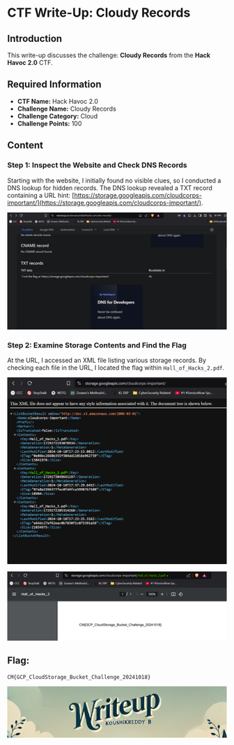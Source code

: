 # CTF Write-Up: Cloudy Records

## Introduction

This write-up discusses the challenge: **Cloudy Records** from the **Hack Havoc 2.0** CTF.

## Required Information

- **CTF Name:** Hack Havoc 2.0
- **Challenge Name:** Cloudy Records
- **Challenge Category:** Cloud
- **Challenge Points:** 100

## Content

### Step 1: Inspect the Website and Check DNS Records
Starting with the website, I initially found no visible clues, so I conducted a DNS lookup for hidden records.
The DNS lookup revealed a TXT record containing a URL hint: [https://storage.googleapis.com/cloudcorps-important/](https://storage.googleapis.com/cloudcorps-important/).

![](src/images/35.png)

### Step 2: Examine Storage Contents and Find the Flag
At the URL, I accessed an XML file listing various storage records. By checking each file in the URL, I located the flag within `Hall_of_Hacks_2.pdf`.

![](src/images/36.png)

![](src/images/37.png)

## Flag: 
    CM{GCP_CloudStorage_Bucket_Challenge_20241018}               

![CTF Writeup by KoushikReddyB](src/images/Credits.png)







